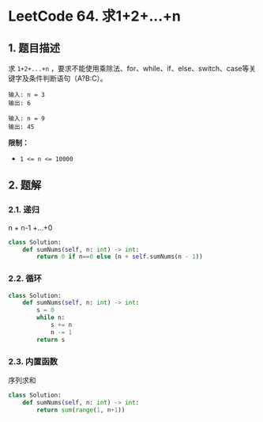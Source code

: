 # LeetCode 64. 求1+2+...+n

## 1. 题目描述

求 `1+2+...+n` ，要求不能使用乘除法、for、while、if、else、switch、case等关键字及条件判断语句（A?B:C）。

```
输入: n = 3
输出: 6

输入: n = 9
输出: 45
```

**限制：**

- `1 <= n <= 10000`

## 2. 题解

### 2.1. 递归

n + n-1 +...+0

```python
class Solution:
    def sumNums(self, n: int) -> int:
    	return 0 if n==0 else (n + self.sumNums(n - 1))
```

### 2.2. 循环

```python
class Solution:
    def sumNums(self, n: int) -> int:
    	s = 0
    	while n:
    		s += n
    		n -= 1
    	return s
```

### 2.3. 内置函数

序列求和

```python
class Solution:
    def sumNums(self, n: int) -> int:
    	return sum(range(1, n+1))
```

